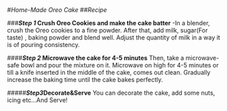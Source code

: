 #*Home-Made Oreo Cake*
##*Recipe*

###***Step 1* Crush Oreo Cookies and make the cake batter**
-In a blender, crush the Oreo cookies to a fine powder. After that, add milk, sugar(For taste) , baking powder and blend well. Adjust the quantity of milk in a way it is of pouring consistency.

####***Step 2* Microwave the cake for 4-5 minutes**
Then, take a microwave-safe bowl and pour the mixture on it. Microwave on high for 4-5 minutes or till a knife inserted in the middle of the cake, comes out clean. Gradually increase the baking time until the cake bakes perfectly.

#####***Step3*Decorate&Serve**
You can decorate the cake, add some nuts, icing etc...And Serve!